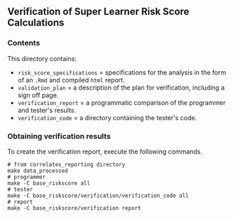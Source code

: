 ## Verification of Super Learner Risk Score Calculations

### Contents

This directory contains:

- `risk_score_specifications` = specifications for the analysis in the form of an `.Rmd` and compiled `html` report.
- `validation_plan` = a description of the plan for verification, including a sign off page.
- `verification_report` = a programmatic comparison of the programmer and tester's results.
- `verification_code` = a directory containing the tester's code.

### Obtaining verification results

To create the verification report, execute the following commands.

```{bash, eval = FALSE, echo = TRUE}
# from correlates_reporting directory
make data_processed
# programmer
make -C base_riskscore all
# tester
make -C base_riskscore/verification/verification_code all
# report
make -C base_riskscore/verification report
```
